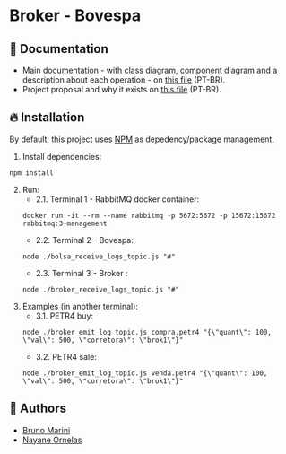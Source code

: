# Broker - Bovespa
## :ledger: Documentation
- Main documentation - with class diagram, component diagram and a description about each operation - on [this file](https://github.com/TheMarini/broker-bovespa/blob/master/docs/documentation.pdf) (PT-BR).
- Project proposal and why it exists on [this file](https://github.com/TheMarini/broker-bovespa/blob/master/docs/proposta.pdf) (PT-BR).
## :fire: Installation
By default, this project uses [NPM](https://www.npmjs.com) as depedency/package management.
1. Install dependencies:
```
npm install
```
2. Run:
   - 2.1. Terminal 1 - RabbitMQ docker container:
   ```
   docker run -it --rm --name rabbitmq -p 5672:5672 -p 15672:15672 rabbitmq:3-management
   ```
   - 2.2. Terminal 2 - Bovespa:
   ```
   node ./bolsa_receive_logs_topic.js "#"
   ```
   - 2.3. Terminal 3 - Broker :
   ```
   node ./broker_receive_logs_topic.js "#"
   ```
3. Examples (in another terminal):
   - 3.1. PETR4 buy:
   ```
   node ./broker_emit_log_topic.js compra.petr4 "{\"quant\": 100, \"val\": 500, \"corretora\": \"brok1\"}"
   ```
   - 3.2. PETR4 sale:
   ```
   node ./broker_emit_log_topic.js venda.petr4 "{\"quant\": 100, \"val\": 500, \"corretora\": \"brok1\"}"
   ```
## :busts_in_silhouette: Authors
- [Bruno Marini](https://github.com/TheMarini)
- [Nayane Ornelas](https://github.com/soybatata)
